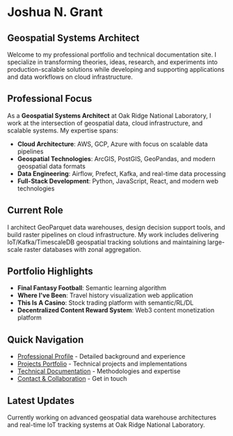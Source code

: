 # Joshua N. Grant
## Geospatial Systems Architect

Welcome to my professional portfolio and technical documentation site. I specialize in transforming theories, ideas, research, and experiments into production-scalable solutions while developing and supporting applications and data workflows on cloud infrastructure.

## Professional Focus

As a **Geospatial Systems Architect** at Oak Ridge National Laboratory, I work at the intersection of geospatial data, cloud infrastructure, and scalable systems. My expertise spans:

- **Cloud Architecture**: AWS, GCP, Azure with focus on scalable data pipelines
- **Geospatial Technologies**: ArcGIS, PostGIS, GeoPandas, and modern geospatial data formats
- **Data Engineering**: Airflow, Prefect, Kafka, and real-time data processing
- **Full-Stack Development**: Python, JavaScript, React, and modern web technologies

## Current Role

I architect GeoParquet data warehouses, design decision support tools, and build raster pipelines on cloud infrastructure. My work includes delivering IoT/Kafka/TimescaleDB geospatial tracking solutions and maintaining large-scale raster databases with zonal aggregation.

## Portfolio Highlights

- **Final Fantasy Football**: Semantic learning algorithm
- **Where I've Been**: Travel history visualization web application
- **This Is A Casino**: Stock trading platform with semantic/RL/DL
- **Decentralized Content Reward System**: Web3 content monetization platform

## Quick Navigation

- [Professional Profile](about.md) - Detailed background and experience
- [Projects Portfolio](projects.md) - Technical projects and implementations
- [Technical Documentation](documentation.md) - Methodologies and expertise
- [Contact & Collaboration](getting-started.md) - Get in touch

## Latest Updates

Currently working on advanced geospatial data warehouse architectures and real-time IoT tracking systems at Oak Ridge National Laboratory.
